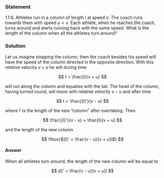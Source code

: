 ###  Statement

$1.1.6.$ Athletes run in a column of length $l$ at speed $v$. The coach runs towards them with speed $u < v$. Each athlete, when he reaches the coach, turns around and starts running back with the same speed. What is the length of the column when all the athletes turn around?

### Solution

Let us imagine stopping the column, then the coach besides his speed will have the speed of the column directed in the opposite direction. With this relative velocity $v + u$ he will during time

$$
t = \frac{l}{v + u}
$$

will run along the column and equalise with the tail. The head of the column, having turned round, will move with relative velocity $v - u$ and after time

$$
t = \frac{{l}'}{v - u}
$$

where ${l}'$ is the length of the new “column” after overtaking. Then

$$
\frac{{l}'}{v - u} = \frac{l}{v + u}
$$

and the length of the new column

$$
\fbox{${l}' = \frac{v - u}{v + u}l$}
$$

#### Answer

When all athletes turn around, the length of the new column will be equal to

$$
{l}' = \frac{v - u}{v + u}l
$$